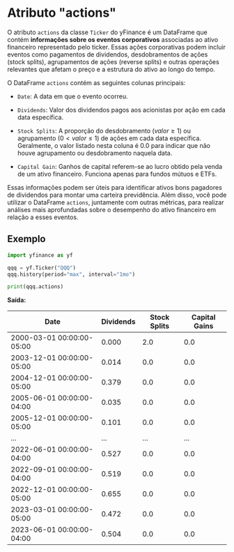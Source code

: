 # Atributo "actions"

O atributo `actions` da classe `Ticker` do yFinance é um DataFrame que contém **informações sobre os eventos corporativos** associadas ao ativo financeiro representado pelo ticker. Essas ações corporativas podem incluir eventos como pagamentos de dividendos, desdobramentos de ações (stock splits), agrupamentos de ações (reverse splits) e outras operações relevantes que afetam o preço e a estrutura do ativo ao longo do tempo.

O DataFrame `actions` contém as seguintes colunas principais:

- `Date`: A data em que o evento ocorreu.

- `Dividends`: Valor dos dividendos pagos aos acionistas por ação em cada data específica.

- `Stock Splits`: A proporção do desdobramento ($valor \geq 1$) ou agrupamento ($0 < valor \leq 1$) de ações em cada data específica. Geralmente, o valor listado nesta coluna é $0.0$ para indicar que não houve agrupamento ou desdobramento naquela data.

- `Capital Gain`: Ganhos de capital referem-se ao lucro obtido pela venda de um ativo financeiro. Funciona apenas para fundos mútuos e ETFs.

Essas informações podem ser úteis para identificar ativos bons pagadores de dividendos para montar uma carteira previdência. Além disso, você pode utilizar o DataFrame `actions`, juntamente com outras métricas, para realizar análises mais aprofundadas sobre o desempenho do ativo financeiro em relação a esses eventos.

## **Exemplo**

```python
import yfinance as yf

qqq = yf.Ticker("QQQ")
qqq.history(period="max", interval="1mo")

print(qqq.actions)
```

**Saída:**

| Date                      | Dividends | Stock Splits | Capital Gains |
| ------------------------- | --------- | ------------ | ------------- |
| 2000-03-01 00:00:00-05:00 | 0.000     | 2.0          | 0.0           |
| 2003-12-01 00:00:00-05:00 | 0.014     | 0.0          | 0.0           |
| 2004-12-01 00:00:00-05:00 | 0.379     | 0.0          | 0.0           |
| 2005-06-01 00:00:00-04:00 | 0.035     | 0.0          | 0.0           |
| 2005-12-01 00:00:00-05:00 | 0.101     | 0.0          | 0.0           |
| ...                       | ...       | ...          | ...           |
| 2022-06-01 00:00:00-04:00 | 0.527     | 0.0          | 0.0           |
| 2022-09-01 00:00:00-04:00 | 0.519     | 0.0          | 0.0           |
| 2022-12-01 00:00:00-05:00 | 0.655     | 0.0          | 0.0           |
| 2023-03-01 00:00:00-05:00 | 0.472     | 0.0          | 0.0           |
| 2023-06-01 00:00:00-04:00 | 0.504     | 0.0          | 0.0           |
